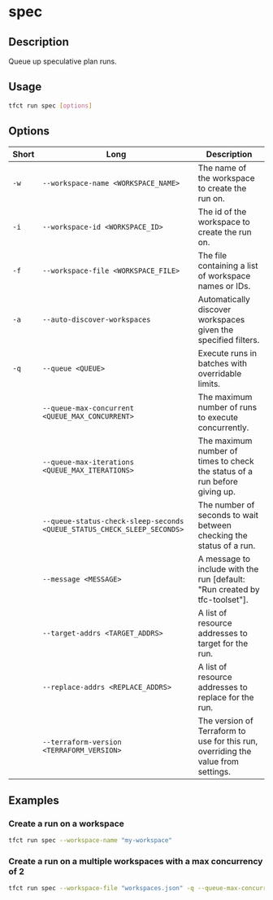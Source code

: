 # spec

## Description

Queue up speculative plan runs.

## Usage

```bash
tfct run spec [options]
```

## Options

| Short | Long                                                                    | Description                                                                       |
| ----- | ----------------------------------------------------------------------- | --------------------------------------------------------------------------------- |
| `-w`  | `--workspace-name <WORKSPACE_NAME>`                                     | The name of the workspace to create the run on.                                   |
| `-i`  | `--workspace-id <WORKSPACE_ID>`                                         | The id of the workspace to create the run on.                                     |
| `-f`  | `--workspace-file <WORKSPACE_FILE>`                                     | The file containing a list of workspace names or IDs.                             |
| `-a`  | `--auto-discover-workspaces`                                            | Automatically discover workspaces given the specified filters.                    |
| `-q`  | `--queue <QUEUE>`                                                       | Execute runs in batches with overridable limits.                                  |
|       | `--queue-max-concurrent <QUEUE_MAX_CONCURRENT>`                         | The maximum number of runs to execute concurrently.                               |
|       | `--queue-max-iterations <QUEUE_MAX_ITERATIONS>`                         | The maximum number of times to check the status of a run before giving up.        |
|       | `--queue-status-check-sleep-seconds <QUEUE_STATUS_CHECK_SLEEP_SECONDS>` | The number of seconds to wait between checking the status of a run.               |
|       | `--message <MESSAGE>`                                                   | A message to include with the run [default: "Run created by tfc-toolset"].        |
|       | `--target-addrs <TARGET_ADDRS>`                                         | A list of resource addresses to target for the run.                               |
|       | `--replace-addrs <REPLACE_ADDRS>`                                       | A list of resource addresses to replace for the run.                              |
|       | `--terraform-version <TERRAFORM_VERSION>`                               | The version of Terraform to use for this run, overriding the value from settings. |

## Examples

### Create a run on a workspace

```bash
tfct run spec --workspace-name "my-workspace"
```

### Create a run on a multiple workspaces with a max concurrency of 2

```bash
tfct run spec --workspace-file "workspaces.json" -q --queue-max-concurrent 2
```
